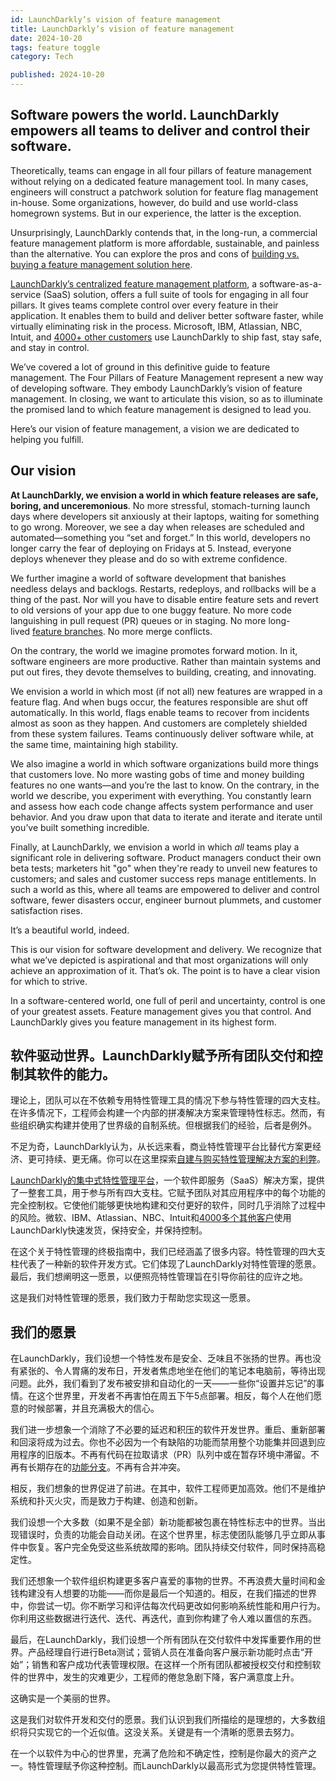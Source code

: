 ```yaml
---
id: LaunchDarkly’s vision of feature management
title: LaunchDarkly’s vision of feature management
date: 2024-10-20
tags: feature toggle
category: Tech

published: 2024-10-20
---
```


## Software powers the world. LaunchDarkly empowers all teams to deliver and control their software.

Theoretically, teams can engage in all four pillars of feature management without relying on a dedicated feature management tool. In many cases, engineers will construct a patchwork solution for feature flag management in-house. Some organizations, however, do build and use world-class homegrown systems. But in our experience, the latter is the exception. 

Unsurprisingly, LaunchDarkly contends that, in the long-run, a commercial feature management platform is more affordable, sustainable, and painless than the alternative. You can explore the pros and cons of [building vs. buying a feature management solution here](https://launchdarkly.com/blog/feature-management-platform-build-or-buy/).

[LaunchDarkly’s centralized feature management platform](https://launchdarkly.com/product/), a software-as-a-service (SaaS) solution, offers a full suite of tools for engaging in all four pillars. It gives teams complete control over every feature in their application. It enables them to build and deliver better software faster, while virtually eliminating risk in the process. Microsoft, IBM, Atlassian, NBC, Intuit, and [4000+ other customers](https://launchdarkly.com/customers/) use LaunchDarkly to ship fast, stay safe, and stay in control.

We’ve covered a lot of ground in this definitive guide to feature management. The Four Pillars of Feature Management represent a new way of developing software. They embody LaunchDarkly’s vision of feature management. In closing, we want to articulate this vision, so as to illuminate the promised land to which feature management is designed to lead you.

Here’s our vision of feature management, a vision we are dedicated to helping you fulfill.

## Our vision

**At LaunchDarkly, we envision a world in which feature releases are safe, boring, and unceremonious**. No more stressful, stomach-turning launch days where developers sit anxiously at their laptops, waiting for something to go wrong. Moreover, we see a day when releases are scheduled and automated—something you “set and forget.” In this world, developers no longer carry the fear of deploying on Fridays at 5. Instead, everyone deploys whenever they please and do so with extreme confidence. 

We further imagine a world of software development that banishes needless delays and backlogs. Restarts, redeploys, and rollbacks will be a thing of the past. Nor will you have to disable entire feature sets and revert to old versions of your app due to one buggy feature. No more code languishing in pull request (PR) queues or in staging. No more long-lived [feature branches](https://launchdarkly.com/blog/dos-and-donts-of-feature-branching/). No more merge conflicts. 

On the contrary, the world we imagine promotes forward motion. In it, software engineers are more productive. Rather than maintain systems and put out fires, they devote themselves to building, creating, and innovating.  

We envision a world in which most (if not all) new features are wrapped in a feature flag. And when bugs occur, the features responsible are shut off automatically. In this world, flags enable teams to recover from incidents almost as soon as they happen. And customers are completely shielded from these system failures. Teams continuously deliver software while, at the same time, maintaining high stability.  

We also imagine a world in which software organizations build more things that customers love. No more wasting gobs of time and money building features no one wants—and you’re the last to know. On the contrary, in the world we describe, you experiment with everything. You constantly learn and assess how each code change affects system performance and user behavior. And you draw upon that data to iterate and iterate and iterate until you’ve built something incredible.

Finally, at LaunchDarkly, we envision a world in which _all_ teams play a significant role in delivering software. Product managers conduct their own beta tests; marketers hit "go" when they're ready to unveil new features to customers; and sales and customer success reps manage entitlements. In such a world as this, where all teams are empowered to deliver and control software, fewer disasters occur, engineer burnout plummets, and customer satisfaction rises.

It’s a beautiful world, indeed.

This is our vision for software development and delivery. We recognize that what we’ve depicted is aspirational and that most organizations will only achieve an approximation of it. That’s ok. The point is to have a clear vision for which to strive.

In a software-centered world, one full of peril and uncertainty, control is one of your greatest assets. Feature management gives you that control. And LaunchDarkly gives you feature management in its highest form.


## 软件驱动世界。LaunchDarkly赋予所有团队交付和控制其软件的能力。

理论上，团队可以在不依赖专用特性管理工具的情况下参与特性管理的四大支柱。在许多情况下，工程师会构建一个内部的拼凑解决方案来管理特性标志。然而，有些组织确实构建并使用了世界级的自制系统。但根据我们的经验，后者是例外。

不足为奇，LaunchDarkly认为，从长远来看，商业特性管理平台比替代方案更经济、更可持续、更无痛。你可以在这里探索[自建与购买特性管理解决方案的利弊](https://launchdarkly.com/blog/feature-management-platform-build-or-buy/)。

[LaunchDarkly的集中式特性管理平台](https://launchdarkly.com/product/)，一个软件即服务（SaaS）解决方案，提供了一整套工具，用于参与所有四大支柱。它赋予团队对其应用程序中的每个功能的完全控制权。它使他们能够更快地构建和交付更好的软件，同时几乎消除了过程中的风险。微软、IBM、Atlassian、NBC、Intuit和[4000多个其他客户](https://launchdarkly.com/customers/)使用LaunchDarkly快速发货，保持安全，并保持控制。

在这个关于特性管理的终极指南中，我们已经涵盖了很多内容。特性管理的四大支柱代表了一种新的软件开发方式。它们体现了LaunchDarkly对特性管理的愿景。最后，我们想阐明这一愿景，以便照亮特性管理旨在引导你前往的应许之地。

这是我们对特性管理的愿景，我们致力于帮助您实现这一愿景。

## 我们的愿景

在LaunchDarkly，我们设想一个特性发布是安全、乏味且不张扬的世界。再也没有紧张的、令人胃痛的发布日，开发者焦虑地坐在他们的笔记本电脑前，等待出现问题。此外，我们看到了发布被安排和自动化的一天——一些你“设置并忘记”的事情。在这个世界里，开发者不再害怕在周五下午5点部署。相反，每个人在他们愿意的时候部署，并且充满极大的信心。

我们进一步想象一个消除了不必要的延迟和积压的软件开发世界。重启、重新部署和回滚将成为过去。你也不必因为一个有缺陷的功能而禁用整个功能集并回退到应用程序的旧版本。不再有代码在拉取请求（PR）队列中或在暂存环境中滞留。不再有长期存在的[功能分支](https://launchdarkly.com/blog/dos-and-donts-of-feature-branching/)。不再有合并冲突。

相反，我们想象的世界促进了前进。在其中，软件工程师更加高效。他们不是维护系统和扑灭火灾，而是致力于构建、创造和创新。

我们设想一个大多数（如果不是全部）新功能都被包裹在特性标志中的世界。当出现错误时，负责的功能会自动关闭。在这个世界里，标志使团队能够几乎立即从事件中恢复。客户完全免受这些系统故障的影响。团队持续交付软件，同时保持高稳定性。

我们还想象一个软件组织构建更多客户喜爱的事物的世界。不再浪费大量时间和金钱构建没有人想要的功能——而你是最后一个知道的。相反，在我们描述的世界中，你尝试一切。你不断学习和评估每次代码更改如何影响系统性能和用户行为。你利用这些数据进行迭代、迭代、再迭代，直到你构建了令人难以置信的东西。

最后，在LaunchDarkly，我们设想一个所有团队在交付软件中发挥重要作用的世界。产品经理自行进行Beta测试；营销人员在准备向客户展示新功能时点击“开始”；销售和客户成功代表管理权限。在这样一个所有团队都被授权交付和控制软件的世界中，发生的灾难更少，工程师的倦怠急剧下降，客户满意度上升。

这确实是一个美丽的世界。

这是我们对软件开发和交付的愿景。我们认识到我们所描绘的是理想的，大多数组织将只实现它的一个近似值。这没关系。关键是有一个清晰的愿景去努力。

在一个以软件为中心的世界里，充满了危险和不确定性，控制是你最大的资产之一。特性管理赋予你这种控制。而LaunchDarkly以最高形式为您提供特性管理。